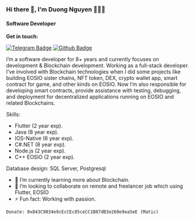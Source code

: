 ### Hi there 👋, I'm Duong Nguyen 👨🏻‍💻

#### Software Developer

**Get in touch:**

[![Telegram Badge](https://img.shields.io/badge/-Cra5hs-0072b1?style=flat&logo=Telegram&logoColor=white&link=https://t.me/0xcr5sh)](https://t.me/0xcra5hs) 
[![Github Badge](https://img.shields.io/badge/-Cra5hs-grey?style=flat&logo=github&logoColor=white&link=https://github.com/0xcra5hs/)](https://www.github.com/0xcra5hs/)

I’m a software developer for 8+ years and currently focuses on development & Blockchain development. 
Working as a full-stack developer. 
I’ve involved with Blockchain technologies when I did some projects like building EOSIO sister chains, NFT token, DEX, crypto wallet app, smart contract for game, and other kinds on EOSIO. 
Now I’m also responsible for developing smart contracts, provide assistance with testing, debugging, and deployment for decentralized applications running on EOSIO and related Blockchains.


Skills: 
- Flutter (2 year exp).
- Java (8 year exp).
- IOS-Native (6 year exp).
- C#.NET (8 year exp).
- Node.js (2 year exp).
- C++ EOSIO (2 year exp).


Database design: SQL Server, Postgresql

- 🌱 I’m currently learning more about Blockchain.
- 👯 I’m looking to collaborate on remote and freelancer job which using Flutter, EOSIO
- ⚡ Fun fact: Working with passion.


```
Donate: 0x843C9034e9cEcCEc85ceCC1B87dB3e260e9ea5eE (Matic)
```
